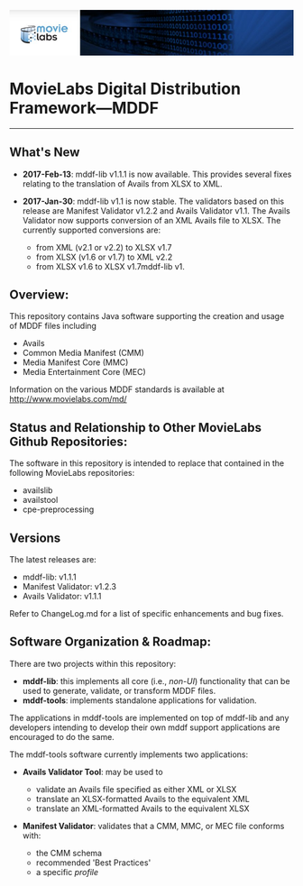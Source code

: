 ![screenshot1](mddf-tools/docs/users/md/manifest/validator/v1.1/images/MLabs_header.jpg)
# MovieLabs Digital Distribution Framework—MDDF

---
## What's New

* **2017-Feb-13**: mddf-lib v1.1.1 is now available. This provides several fixes relating to the translation of Avails
from XLSX to XML. 

* **2017-Jan-30**: mddf-lib v1.1 is now stable. The validators based on this release are Manifest Validator v1.2.2 and 
Avails Validator v1.1. The Avails Validator now supports conversion of an XML Avails file to XLSX. The currently
supported conversions are:
  * from XML (v2.1 or v2.2) to XLSX v1.7
  * from XLSX (v1.6 or v1.7) to XML v2.2
  * from XLSX v1.6 to XLSX v1.7mddf-lib v1.

## Overview:

This repository contains Java software supporting the creation and usage of MDDF files including

* Avails
* Common Media Manifest (CMM)
* Media Manifest Core (MMC)
* Media Entertainment Core (MEC)

Information on the various MDDF standards is available at <http://www.movielabs.com/md/>

## Status and Relationship to Other MovieLabs Github Repositories:

The software in this repository is intended to replace that contained in the following MovieLabs repositories:

* availslib
* availstool
* cpe-preprocessing

## Versions

The latest releases are:

* mddf-lib: v1.1.1
* Manifest Validator: v1.2.3
* Avails Validator: v1.1.1

Refer to ChangeLog.md for a list of specific enhancements and bug fixes.

## Software Organization & Roadmap:

There are two projects within this repository:

* __mddf-lib__: this implements all core (i.e., *non-UI*) functionality that can be used to generate, validate, or transform MDDF files.
* __mddf-tools__: implements standalone applications for validation.

The applications in mddf-tools are implemented on top of mddf-lib and any developers intending to develop their 
own mddf support applications are encouraged to do the same.

The mddf-tools software currently implements two applications:

   - **Avails Validator Tool**: may be used to
      - validate an Avails file specified as either XML or XLSX
      - translate an XLSX-formatted Avails to the equivalent XML
      - translate an XML-formatted Avails to the equivalent XLSX
   
   - **Manifest Validator**: validates that a CMM, MMC, or MEC file conforms with:
     - the CMM schema
     - recommended 'Best Practices'
     - a specific *profile*
      
